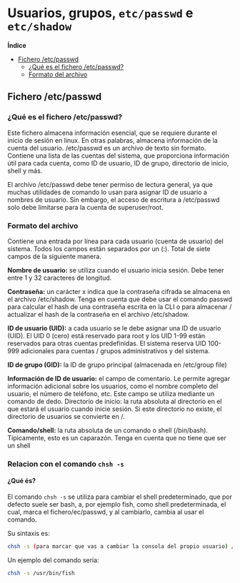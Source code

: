 # Usuarios, grupos, `etc/passwd` e `etc/shadow`

**Índice**
  - [Fichero /etc/passwd](#fichero-etcpasswd)
    - [¿Qué es el fichero /etc/passwd?](#qué-es-el-fichero-etcpasswd)
    - [Formato del archivo](#formato-del-archivo)



## Fichero /etc/passwd


### ¿Qué es el fichero /etc/passwd?
Este fichero almacena información esencial, que se requiere durante el inicio de sesión en linux. En otras palabras, almacena información de la cuenta del usuario. /etc/passwd es un archivo de texto sin formato. Contiene una lista de las cuentas del sistema, que proporciona información útil para cada cuenta, como ID de usuario, ID de grupo, directorio de inicio, shell y más.

El archivo /etc/passwd debe tener permiso de lectura general, ya que muchas utilidades de comando lo usan para asignar ID de usuario a nombres de usuario. Sin embargo, el acceso de escritura a /etc/passwd solo debe limitarse para la cuenta de superuser/root. 

### Formato del archivo

Contiene una entrada por línea para cada usuario (cuenta de usuario) del sistema. Todos los campos están separados por un (:). Total de siete campos de la siguiente manera.


**Nombre de usuario:** se utiliza cuando el usuario inicia sesión. Debe tener entre 1 y 32 caracteres de longitud.

**Contraseña:** un carácter x indica que la contraseña cifrada se almacena en el archivo /etc/shadow. Tenga en cuenta que debe usar el comando passwd para calcular el hash de una contraseña escrita en la CLI o para almacenar / actualizar el hash de la contraseña en el archivo /etc/shadow.

**ID de usuario (UID):** a cada usuario se le debe asignar una ID de usuario (UID). El UID 0 (cero) está reservado para root y los UID 1-99 están reservados para otras cuentas predefinidas. El sistema reserva UID 100-999 adicionales para cuentas / grupos administrativos y del sistema.

**ID de grupo (GID):** la ID de grupo principal (almacenada en /etc/group file)

**Información de ID de usuario:** el campo de comentario. Le permite agregar información adicional sobre los usuarios, como el nombre completo del usuario, el número de teléfono, etc. Este campo se utiliza mediante un comando de dedo.
Directorio de inicio: la ruta absoluta al directorio en el que estará el usuario cuando inicie sesión. Si este directorio no existe, el directorio de usuarios se convierte en /.

**Comando/shell:** la ruta absoluta de un comando o shell (/bin/bash). Típicamente, esto es un caparazón. Tenga en cuenta que no tiene que ser un shell

### Relacion con el comando `chsh -s`

#### ¿Qué és?

El comando `chsh -s` se utiliza para cambiar el shell predeterminado, que por defecto suele ser bash, a, por ejemplo fish, como shell predeterminada, el cual, marca el fichero/ec/passwd, y al cambiarlo, cambia al usar el comando.

Su sintaxis es:
```sh
chsh -s (para marcar que vas a cambiar la consola del propio usuario) /usr/bin/(nombre del shell que estableceras)
```

Un ejemplo del comando seria:

```sh
chsh -s /usr/bin/fish
```